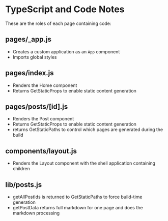 # TypeScript and Code Notes

These are the roles of each page containing code:

## pages/_app.js

- Creates a custom application as an `App` component
- Imports global styles

## pages/index.js

- Renders the Home component
- Returns GetStaticProps to enable static content generation

## pages/posts/[id].js

- Renders the Post component
- Returns GetStaticProps to enable static content generation
- returns GetStaticPaths to control which pages are generated during the build

## components/layout.js

- Renders the Layout component with the shell application containing children

## lib/posts.js

- getAllPostIds is returned to GetStaticPaths to force build-time generation
- getPostData returns full markdown for one page and does the markdown processing
